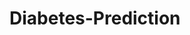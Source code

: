 # Diabetes-Prediction
















































































































